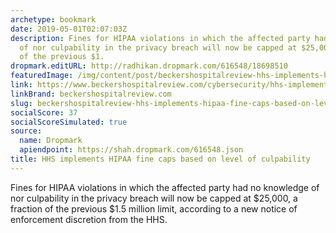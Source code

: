 ```yaml
---
archetype: bookmark
date: 2019-05-01T02:07:03Z
description: Fines for HIPAA violations in which the affected party had no knowledge
  of nor culpability in the privacy breach will now be capped at $25,000, a fraction
  of the previous $1.
dropmark.editURL: http://radhikan.dropmark.com/616548/18698510
featuredImage: /img/content/post/beckershospitalreview-hhs-implements-hipaa-fine-caps-based-on-level-of-culpability.jpg
link: https://www.beckershospitalreview.com/cybersecurity/hhs-implements-hipaa-fine-caps-based-on-level-of-culpability.html
linkBrand: beckershospitalreview.com
slug: beckershospitalreview-hhs-implements-hipaa-fine-caps-based-on-level-of-culpability
socialScore: 37
socialScoreSimulated: true
source:
  name: Dropmark
  apiendpoint: https://shah.dropmark.com/616548.json
title: HHS implements HIPAA fine caps based on level of culpability
---
```

Fines for HIPAA violations in which the affected party had no knowledge of nor culpability in the privacy breach will now be capped at $25,000, a fraction of the previous $1.5 million limit, according to a new notice of enforcement discretion from the HHS.